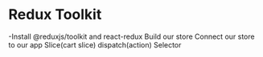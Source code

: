# Redux Toolkit

-Install @reduxjs/toolkit and react-redux
Build our store
Connect our store to our app
Slice(cart slice)
dispatch(action)
Selector
